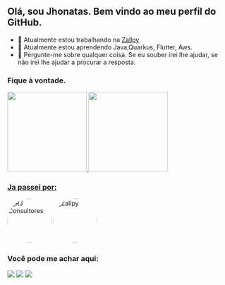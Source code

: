 ## Olá, sou Jhonatas. Bem vindo ao meu perfil do GitHub.

- 🔭 Atualmente estou trabalhando na <a href="https://zallpy.com/" target="_blank">Zallpy</a>
- 🌱 Atualmente estou aprendendo Java,Quarkus, Flutter, Aws.
- 💬 Pergunte-me sobre qualquer coisa. Se eu souber irei lhe ajudar, se não irei lhe ajudar a procurar a resposta.


### Fique à vontade.
<div>
<a href="https://github.com/jhonatasal">
<img height="180em" src="https://github-readme-stats.vercel.app/api/top-langs/?username=jhonatasal&layout=compact&langs_count=7&theme=merko"/>
<img height="180em" src="https://github-readme-stats.vercel.app/api?username=jhonatasal&show_icons=true&theme=merko&include_all_commits=true&count_private=true"/>
</div>
  
### Ja passei por:
<div>
<a href="https://rjconsultores.com.br/site/" target="_blank"><img  style="height: 100px; width:100px; border-radius:50px;" src="https://instagram.fplu20-1.fna.fbcdn.net/v/t51.2885-19/100989231_2187543041391750_3512324774636290048_n.jpg?stp=dst-jpg_s150x150&_nc_ht=instagram.fplu20-1.fna.fbcdn.net&_nc_cat=106&_nc_ohc=u6FB0QwfLwkAX_5mSl8&tn=UehsEqW8snYOIK_j&edm=AHG7ALcBAAAA&ccb=7-5&oh=00_AT9pam_WyvO5d__pOZ52AgGQ87NMdODq2Mwte5Ct4eT00Q&oe=62C0ADA6&_nc_sid=5cbaad";
        alt="RJ Consultores"></a>
        <a href="https://zallpy.com/" target="_blank"><img  style="height: 100px; width:100px; border-radius:50px;" src="https://instagram.fplu20-1.fna.fbcdn.net/v/t51.2885-19/285387476_4025592627665722_7802975671255443134_n.jpg?stp=dst-jpg_s150x150&_nc_ht=instagram.fplu20-1.fna.fbcdn.net&_nc_cat=110&_nc_ohc=fE2xQ_jGTC4AX-k_Uyu&edm=ALbqBD0BAAAA&ccb=7-5&oh=00_AT9VXKVQjBZdBgtMFbpi-rYvNWg4bIBYTSCNMi9TT2sMdA&oe=62C0D92E&_nc_sid=9a90d6";
        alt="Zallpy"></a>
 </div>
  
### Você pode me achar aqui:

<div>

<a href="https://instagram.com/jhonatas_as" target="_blank"><img src="https://img.shields.io/badge/-Instagram-%23E4405F?style=for-the-badge&logo=instagram&logoColor=white" target="_blank"></a>
<a href = "mailto:contato@jhonatasa_s@hotmail.com"><img src="https://img.shields.io/badge/Outlook-0078D4?style=for-the-badge&logo=microsoft-outlook&logoColor=white" target="_blank"></a>
<a href="https://www.linkedin.com/in/jhonatas-alves-79012115b" target="_blank"><img src="https://img.shields.io/badge/-LinkedIn-%230077B5?style=for-the-badge&logo=linkedin&logoColor=white" target="_blank"></a>   
</div>
  
